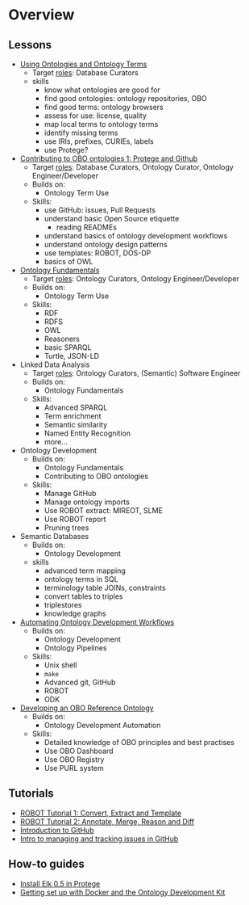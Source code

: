 # Overview

## Lessons
- [Using Ontologies and Ontology Terms](lesson/ontology_term_use.md)
  - Target [roles](getting_started.md#oboroles): Database Curators 
  - skills
    - know what ontologies are good for
    - find good ontologies: ontology repositories, OBO
    - find good terms: ontology browsers
    - assess for use: license, quality
    - map local terms to ontology terms
    - identify missing terms
    - use IRIs, prefixes, CURIEs, labels
    - use Protege?
- [Contributing to OBO ontologies 1: Protege and Github](lesson/contributing_to_obo_ontologies.md)
  - Target [roles](getting_started.md#oboroles): Database Curators, Ontology Curator, Ontology Engineer/Developer
  - Builds on:
    - Ontology Term Use
  - Skills:
    - use GitHub: issues, Pull Requests
    - understand basic Open Source etiquette
      - reading READMEs
    - understand basics of ontology development workflows
    - understand ontology design patterns
    - use templates: ROBOT, DOS-DP
    - basics of OWL
- [Ontology Fundamentals](lesson/contributing_to_obo_ontologies.md)
  - Target [roles](getting_started.md#oboroles): Ontology Curators, Ontology Engineer/Developer
  - Builds on:
    - Ontology Term Use
  - Skills:
    - RDF
    - RDFS
    - OWL
    - Reasoners
    - basic SPARQL
    - Turtle, JSON-LD
- Linked Data Analysis
  - Target [roles](getting_started.md#oboroles): Ontology Curators, (Semantic) Software Engineer
  - Builds on:
    - Ontology Fundamentals
  - Skills:
    - Advanced SPARQL
    - Term enrichment
    - Semantic similarity
    - Named Entity Recognition
    - more...
- Ontology Development
  - Builds on:
    - Ontology Fundamentals
    - Contributing to OBO ontologies
  - Skills:
    - Manage GitHub
    - Manage ontology imports
    - Use ROBOT extract: MIREOT, SLME
    - Use ROBOT report
    - Pruning trees
- Semantic Databases
  - Builds on: 
    - Ontology Development
  - skills
    - advanced term mapping
    - ontology terms in SQL
    - terminology table JOINs, constraints
    - convert tables to triples
    - triplestores
    - knowledge graphs
- [Automating Ontology Development Workflows](lesson/automating_ontology_workflows.md)
  - Builds on: 
    - Ontology Development
    - Ontology Pipelines
  - Skills:
    - Unix shell
    - `make`
    - Advanced git, GitHub
    - ROBOT
    - ODK
- [Developing an OBO Reference Ontology](lesson/developing_an_obo_ontology.md)
  - Builds on:
    - Ontology Development Automation
  - Skills:
    - Detailed knowledge of OBO principles and best practises
    - Use OBO Dashboard
    - Use OBO Registry
    - Use PURL system

## Tutorials
- [ROBOT Tutorial 1: Convert, Extract and Template](tutorial/robot_tutorial_1.md)
- [ROBOT Tutorial 2: Annotate, Merge, Reason and Diff](tutorial/robot_tutorial_2.md)
- [Introduction to GitHub](tutorial/github_fundamentals.md)
- [Intro to managing and tracking issues in GitHub](tutorial/github_issues.md)

## How-to guides
- [Install Elk 0.5 in Protege](howto/installing_elk_in_protege.md)
- [Getting set up with Docker and the Ontology Development Kit](howto/odk_setup.md)